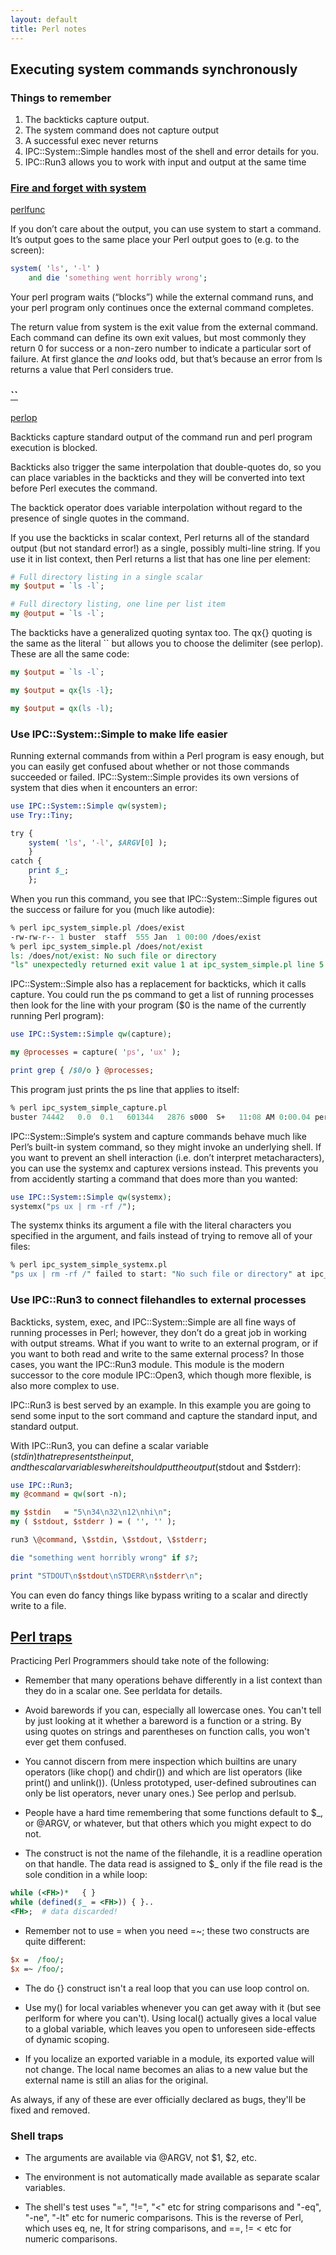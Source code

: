 ```yaml
---
layout: default
title: Perl notes
---
```


## Executing system commands synchronously

### Things to remember

1. The backticks capture output.
2. The system command does not capture output
3. A successful exec never returns
4. IPC::System::Simple handles most of the shell and error details for you.
5. IPC::Run3 allows you to work with input and output at the same time

### [Fire and forget with system](https://www.effectiveperlprogramming.com/2010/04/when-perl-isnt-enough)

[perlfunc](http://perldoc.perl.org/functions/system.html)

If you don’t care about the output, you can use system to start a command. It’s output goes to the same place your Perl output goes to (e.g. to the screen):

```pl
system( 'ls', '-l' )
	and die 'something went horribly wrong';
```

Your perl program waits (“blocks”) while the external command runs, and your perl program only continues once the external command completes.

The return value from system is the exit value from the external command. Each command can define its own exit values, but most commonly they return 0 for success or a non-zero number to indicate a particular sort of failure. At first glance the _and_ looks odd, but that’s because an error from ls returns a value that Perl considers true.

### [``]()

[perlop](http://perldoc.perl.org/perlop.html)

Backticks capture standard output of the command run and perl program execution is blocked.

Backticks also trigger the same interpolation that double-quotes do, so you can place variables in the backticks and they will be converted into text before Perl executes the command.

The backtick operator does variable interpolation without regard to the presence of single quotes in the command.

If you use the backticks in scalar context, Perl returns all of the standard output (but not standard error!) as a single, possibly multi-line string. If you use it in list context, then Perl returns a list that has one line per element:

```pl
# Full directory listing in a single scalar
my $output = `ls -l`;

# Full directory listing, one line per list item
my @output = `ls -l`;
```

The backticks have a generalized quoting syntax too. The qx{} quoting is the same as the literal `` but allows you to choose the delimiter (see perlop). These are all the same code:

```pl
my $output = `ls -l`;

my $output = qx{ls -l};

my $output = qx(ls -l);
```

### Use IPC::System::Simple to make life easier

Running external commands from within a Perl program is
easy enough, but you can easily get confused about whether or not those
commands succeeded or failed. IPC::System::Simple provides its own versions of system that dies when it encounters an error:

```pl
use IPC::System::Simple qw(system);
use Try::Tiny;

try {
	system( 'ls', '-l', $ARGV[0] );
	}
catch {
	print $_;
	};
```

When you run this command, you see that IPC::System::Simple figures out the success or failure for you (much like autodie):

```pl
% perl ipc_system_simple.pl /does/exist
-rw-rw-r-- 1 buster  staff  555 Jan  1 00:00 /does/exist
% perl ipc_system_simple.pl /does/not/exist
ls: /does/not/exist: No such file or directory
"ls" unexpectedly returned exit value 1 at ipc_system_simple.pl line 5
```

IPC::System::Simple also has a replacement for backticks, which it calls capture. You could run the ps command to get a list of running processes then look for the line with your program ($0 is the name of the currently running Perl program):

```pl
use IPC::System::Simple qw(capture);

my @processes = capture( 'ps', 'ux' );

print grep { /$0/o } @processes;
```

This program just prints the ps line that applies to itself:

```pl
% perl ipc_system_simple_capture.pl
buster 74442   0.0  0.1   601344   2876 s000  S+   11:08 AM 0:00.04 perl ipc_system_simple_capture.pl
```

IPC::System::Simple‘s system and capture commands behave much like Perl’s built-in system command, so they might invoke an underlying shell. If you want to prevent an shell interaction (i.e. don’t interpret metacharacters), you can use the systemx and capturex versions instead. This prevents you from accidently starting a command that does more than you wanted:

```pl
use IPC::System::Simple qw(systemx);
systemx("ps ux | rm -rf /");
```

The systemx thinks its argument a file with the literal characters you specified in the argument, and fails instead of trying to remove all of your files:

```pl
% perl ipc_system_simple_systemx.pl
"ps ux | rm -rf /" failed to start: "No such file or directory" at ipc_system_simple_system x.pl line 2
```

### Use IPC::Run3 to connect filehandles to external processes

Backticks, system, exec, and IPC::System::Simple are all fine ways of running processes in Perl; however, they don’t do a great job in working with output streams. What if you want to write to an external program, or if you want to both read and write to the same external process? In those cases, you want the IPC::Run3 module. This module is the modern successor to the core module IPC::Open3, which though more flexible, is also more complex to use.

IPC::Run3 is best served by an example. In this example you are going to send some input to the sort command and capture the standard input, and standard output.

With IPC::Run3, you can define a scalar variable ($stdin) that represents the input, and the scalar variables where it should put the output ($stdout and $stderr):

```pl
use IPC::Run3;
my @command = qw(sort -n);

my $stdin   = "5\n34\n32\n12\nhi\n";
my ( $stdout, $stderr ) = ( '', '' );

run3 \@command, \$stdin, \$stdout, \$stderr;

die "something went horribly wrong" if $?;

print "STDOUT\n$stdout\nSTDERR\n$stderr\n";
```

You can even do fancy things like bypass writing to a scalar and directly write to a file.

## [Perl traps](http://mojolicious.org/perldoc/perltrap)

Practicing Perl Programmers should take note of the following:

* Remember that many operations behave differently in a list context than they do in a scalar one. See perldata for details.

* Avoid barewords if you can, especially all lowercase ones. You can't tell by just looking at it whether a bareword is a function or a string. By using quotes on strings and parentheses on function calls, you won't ever get them confused.

* You cannot discern from mere inspection which builtins are unary operators (like chop() and chdir()) and which are list operators (like print() and unlink()). (Unless prototyped, user-defined subroutines can only be list operators, never unary ones.) See perlop and perlsub.

* People have a hard time remembering that some functions default to $_, or @ARGV, or whatever, but that others which you might expect to do not.

* The <FH> construct is not the name of the filehandle, it is a readline operation on that handle. The data read is assigned to $_ only if the file read is the sole condition in a while loop:

```pl
while (<FH>)*   { }
while (defined($_ = <FH>)) { }..
<FH>;  # data discarded!
```

* Remember not to use = when you need =~; these two constructs are quite different:

```pl
$x =  /foo/;
$x =~ /foo/;
```

* The do {} construct isn't a real loop that you can use loop control on.

* Use my() for local variables whenever you can get away with it (but see perlform for where you can't). Using local() actually gives a local value to a global variable, which leaves you open to unforeseen side-effects of dynamic scoping.

* If you localize an exported variable in a module, its exported value will not change. The local name becomes an alias to a new value but the external name is still an alias for the original.

As always, if any of these are ever officially declared as bugs, they'll be fixed and removed.

### Shell traps

* The arguments are available via @ARGV, not $1, $2, etc.

* The environment is not automatically made available as separate scalar variables.

* The shell's test uses "=", "!=", "<" etc for string comparisons and "-eq", "-ne", "-lt" etc for numeric comparisons. This is the reverse of Perl, which uses eq, ne, lt for string comparisons, and ==, != < etc for numeric comparisons.

